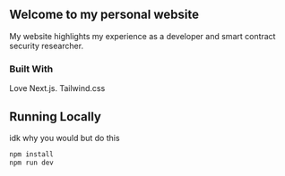 ## Welcome to my personal website
My website highlights my experience as a developer and smart contract security researcher. 

### Built With
Love
Next.js.
Tailwind.css


## Running Locally
idk why you would but do this

```bash
npm install
npm run dev
```
